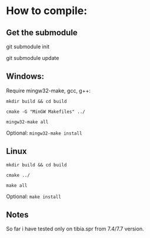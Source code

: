 # How to compile:

## Get the submodule
git submodule init

git submodule update

## Windows:

Require mingw32-make, gcc, g++:

`mkdir build && cd build`

`cmake -G "MinGW Makefiles" ../`

`mingw32-make all`

Optional:
`mingw32-make install`

## Linux

`mkdir build && cd build`

`cmake ../`

`make all`

Optional:
`make install`

## Notes

So far i have tested only on tibia.spr from 7.4/7.7 version. 
